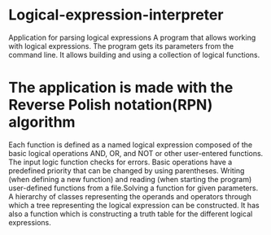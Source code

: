# Logical-expression-interpreter
Application for parsing logical expressions
A program that allows working with logical expressions. The program gets its parameters from the command line. It allows building and using a collection of logical functions.
# The application is made with the Reverse Polish notation(RPN) algorithm
Each function is defined as a named logical expression composed of the basic logical operations AND, OR, and NOT or other user-entered functions.
The input logic function checks for errors. Basic operations have a predefined priority that can be changed by using parentheses. Writing (when defining a new function) and reading (when starting the program) user-defined functions from a file.Solving a function for given parameters.
A hierarchy of classes representing the operands and operators through which a tree representing the logical expression can be constructed. It has also a function which is constructing a truth table for the different logical expressions.
